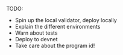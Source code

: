 TODO:

- Spin up the local validator, deploy locally
- Explain the different environments
- Warn about tests
- Deploy to devnet
- Take care about the program id!

